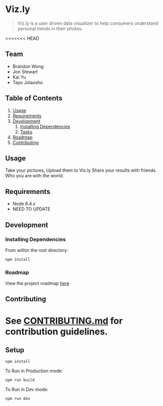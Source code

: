 # Viz.ly

> Viz.ly is a user driven data visualizer to help consumers understand personal trends in their photos.

<<<<<<< HEAD
## Team

  - Brandon Wong
  - Jon Stewart
  - Kai Yu
  - Tayo Jolaosho

## Table of Contents

1. [Usage](#Usage)
1. [Requirements](#requirements)
1. [Development](#development)
    1. [Installing Dependencies](#installing-dependencies)
    1. [Tasks](#tasks)
1. [Roadmap](#roadmap)
1. [Contributing](#contributing)

## Usage

Take your pictures,
Upload them to Viz.ly
Share your results with friends. Who you are with the world.

## Requirements

- Node 6.4.x
- NEED TO UPDATE


## Development

### Installing Dependencies

From within the root directory:

```sh
npm install
```

### Roadmap

View the project roadmap [here](https://docs.google.com/spreadsheets/d/13ymrJ6f36_wVQgLU5XTUoTSA-I5PvN6kvzrhztGYcoA/edit?usp=sharing)


## Contributing

See [CONTRIBUTING.md](CONTRIBUTING.md) for contribution guidelines.
=======
Setup
---

```
npm install
```

To Run in Production mode:
```
npm run build
```
To Run in Dev mode:
```
npm run dev 
```
